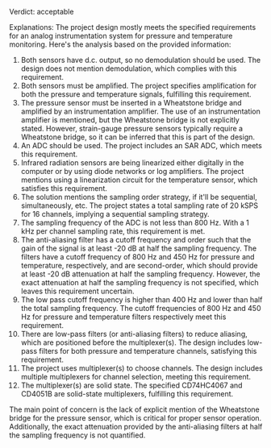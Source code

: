 Verdict: acceptable

Explanations: 
The project design mostly meets the specified requirements for an analog instrumentation system for pressure and temperature monitoring. Here's the analysis based on the provided information:

1. Both sensors have d.c. output, so no demodulation should be used. The design does not mention demodulation, which complies with this requirement.
2. Both sensors must be amplified. The project specifies amplification for both the pressure and temperature signals, fulfilling this requirement.
3. The pressure sensor must be inserted in a Wheatstone bridge and amplified by an instrumentation amplifier. The use of an instrumentation amplifier is mentioned, but the Wheatstone bridge is not explicitly stated. However, strain-gauge pressure sensors typically require a Wheatstone bridge, so it can be inferred that this is part of the design.
4. An ADC should be used. The project includes an SAR ADC, which meets this requirement.
5. Infrared radiation sensors are being linearized either digitally in the computer or by using diode networks or log amplifiers. The project mentions using a linearization circuit for the temperature sensor, which satisfies this requirement.
6. The solution mentions the sampling order strategy, if it'll be sequential, simultaneously, etc. The project states a total sampling rate of 20 kSPS for 16 channels, implying a sequential sampling strategy.
7. The sampling frequency of the ADC is not less than 800 Hz. With a 1 kHz per channel sampling rate, this requirement is met.
8. The anti-aliasing filter has a cutoff frequency and order such that the gain of the signal is at least -20 dB at half the sampling frequency. The filters have a cutoff frequency of 800 Hz and 450 Hz for pressure and temperature, respectively, and are second-order, which should provide at least -20 dB attenuation at half the sampling frequency. However, the exact attenuation at half the sampling frequency is not specified, which leaves this requirement uncertain.
9. The low pass cutoff frequency is higher than 400 Hz and lower than half the total sampling frequency. The cutoff frequencies of 800 Hz and 450 Hz for pressure and temperature filters respectively meet this requirement.
10. There are low-pass filters (or anti-aliasing filters) to reduce aliasing, which are positioned before the multiplexer(s). The design includes low-pass filters for both pressure and temperature channels, satisfying this requirement.
11. The project uses multiplexer(s) to choose channels. The design includes multiple multiplexers for channel selection, meeting this requirement.
12. The multiplexer(s) are solid state. The specified CD74HC4067 and CD4051B are solid-state multiplexers, fulfilling this requirement.

The main point of concern is the lack of explicit mention of the Wheatstone bridge for the pressure sensor, which is critical for proper sensor operation. Additionally, the exact attenuation provided by the anti-aliasing filters at half the sampling frequency is not quantified.